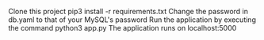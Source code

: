 Clone this project
pip3 install -r requirements.txt
Change the password in db.yaml to that of your MySQL's password
Run the application by executing the command python3 app.py
The application runs on localhost:5000
